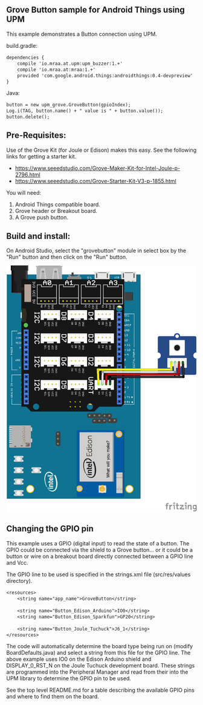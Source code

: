 Grove Button sample for Android Things using UPM
-----------------------------------------------

This example demonstrates a Button connection using UPM.

build.gradle:

   ````
   dependencies {
       compile 'io.mraa.at.upm:upm_buzzer:1.+'
       compile 'io.mraa.at:mraa:1.+'
       provided 'com.google.android.things:androidthings:0.4-devpreview'
   }
   ````
Java:
````
button = new upm_grove.GroveButton(gpioIndex);
Log.i(TAG, button.name() + " value is " + button.value());
button.delete();
````


Pre-Requisites:
---------------
Use of the Grove Kit (for Joule or Edison) makes this easy. See the following links for getting
a starter kit.

*  https://www.seeedstudio.com/Grove-Maker-Kit-for-Intel-Joule-p-2796.html
*  https://www.seeedstudio.com/Grove-Starter-Kit-V3-p-1855.html


You will need:

1. Android Things compatible board.
2. Grove header or Breakout board.
3. A Grove push button.


Build and install:
------------------

On Android Studio, select the "grovebutton" module in select box by the "Run" button
and then click on the "Run" button.

![Schematics for Intel Edison](grovebutton.png)

Changing the GPIO pin
---------------------
This example uses a GPIO (digital input) to read the state of a button. The GPIO could be connected
via the shield to a Grove button... or it could be a button or wire on a breakout board directly
connected between a GPIO line and Vcc.

The GPIO line to be used is specified in the strings.xml file (src/res/values directory).

````
<resources>
    <string name="app_name">GroveButton</string>

    <string name="Button_Edison_Arduino">IO0</string>
    <string name="Button_Edison_Sparkfun">GP20</string>

    <string name="Button_Joule_Tuchuck">J6_1</string>
</resources>
````

The code will automatically determine the board type being run on (modify BoardDefaults.java) and select a string from this file for the GPIO line.
The above example uses IO0 on the Edison Arduino shield and DISPLAY_0_RST_N on the Joule Tuchuck
development board. These strings are programmed into the Peripheral Manager and read from their
into the UPM library to determine the GPIO pin to be used.

See the top level README.md for a table describing the available GPIO pins and where to find them
on the board.
